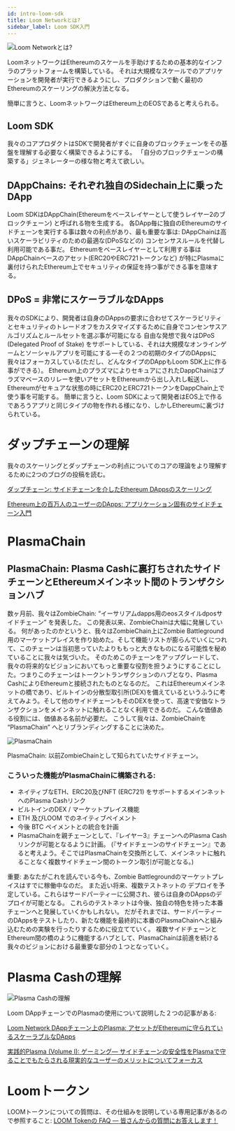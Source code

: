 ```yaml
---
id: intro-loom-sdk
title: Loom Networkとは?
sidebar_label: Loom SDK入門
---
```

![Loom Networkとは?](/developers/docs/img/what-is-loom.png)

LoomネットワークはEthereumのスケールを手助けするための基本的なインフラのプラットフォームを構築している。 それは大規模なスケールでのアプリケーションを開発者が実行できるようにし、プロダクションで動く最初のEthereumのスケーリングの解決方法となる。

簡単に言うと、LoomネットワークはEthereum上のEOSであると考えられる。

## Loom SDK

我々のコアプロダクトはSDKで開発者がすぐに自身のブロックチェーンをその基盤を理解する必要なく構築できるようにする。 「自分のブロックチェーンの構築する」ジェネレーターの様な物と考えて欲しい。

## DAppChains: それぞれ独自のSidechain上に乗ったDApp

Loom SDKはDAppChain(Ethereumをベースレイヤーとして使うレイヤー2のブロックチェーン) と呼ばれる物を生成する。 各DApp毎に独自のEthereumのサイドチェーンを実行する事は数々の利点があり、最も重要な事は: DAppChainは高いスケーラビリティのための最適な(DPoSなどの) コンセンサスルールを代替し利用可能である事だ。 Ethereumをベースレイヤーとして利用する事はDAppChainベースのアセット(ERC20やERC721トークンなど) が特にPlasmaに裏付けられたEthereum上でセキュリティの保証を持つ事ができる事を意味する。

## DPoS = 非常にスケーラブルなDApps

我々のSDKにより、開発者は自身のDAppsの要求に合わせてスケーラビリティとセキュリティのトレードオフをカスタマイズするために自身でコンセンサスアルゴリズムとルールセットを選ぶ事が可能になる 自由な発想で我々はDPoS (Delegated Proof of Stake) をサポートしている、それは大規模なオンラインゲームとソーシャルアプリを可能にする —その２つの初期のタイプのDAppsに我々はフォーカスしている(ただし、どんなタイプのDAppもLoom SDK上に作る事ができる）。 Ethereum上のプラズマによりセキュアにされたDappChainはプラズマベースのリレーを使いアセットをEthereumから出し入れし転送し、Ethereumがセキュアな状態の時にERC20とERC721トークンをDappChain上で使う事を可能する。 簡単に言うと、Loom SDKによって開発者はEOS上で作るであろうアプリと同じタイプの物を作れる様になり、しかしEthereumに裏づけられている。

# ダップチェーンの理解

我々のスケーリングとダップチェーンの利点についてのコアの理論をより理解するために2つのブログの投稿を読む。

[ダップチェーン: サイドチェーンを介したEthereum DAppsのスケーリング](https://medium.com/loom-network-japanese/dappチェーン-f40b5783fb6e)

[Ethereum上の百万人のユーザーのDApps: アプリケーション固有のサイドチェーン入門](https://medium.com/loom-network-japanese/イーサリアム上100万ユーザーdapps-分散型アプリケーション-bcd004ff03ed)

# PlasmaChain

## PlasmaChain: Plasma Cashに裏打ちされたサイドチェーンとEthereumメインネット間のトランザクションハブ

数ヶ月前、我々はZombieChain: “イーサリアムdapps用のeosスタイルdposサイドチェーン” を発表した。 この発表以来、ZombieChainは大幅に発展している。 何があったのかというと、我々はZombieChain上にZombie Battleground用のマーケットプレイスを作り始めた。そして機能リストが膨らんでいくにつれて、このチェーンは当初思っていたよりももっと大きなものになる可能性を秘めていることに我々は気づいた。 そのためこのチェーンをアップグレードして、我々の将来的なビジョンにおいてもっと重要な役割を担うようにすることにした。つまりこのチェーンはトークントランザクションのハブとなり、Plasma CashによりEthereumと接続されたものとなるのだ。 これはEthereumメインネットの橋であり、ビルトインの分散型取引所(DEX)を備えているというふうに考えてみよう。そして他のサイドチェーンもそのDEXを使って、高速で安価なトランザクションをメインネットに触れることなく利用できるのだ。 こんな価値ある役割には、価値ある名前が必要だ。 こうして我々は、ZombieChainを “PlasmaChain” へとリブランディングすることに決めた。

![PlasmaChain](/developers/docs/img/plasmachain_diagram.png)

PlasmaChain: 以前ZombieChainとして知られていたサイドチェーン。

### こういった機能がPlasmaChainに構築される:

* ネイティブなETH、ERC20及びNFT (ERC721) をサポートするメインネットへのPlasma Cashリンク
* ビルトインのDEX / マーケットプレイス機能
* ETH 及びLOOM でのネイティブペイメント
* 今後 BTC ペイメントとの統合を計画
* PlasmaChainを親チェーンとして、『レイヤー3』チェーンへのPlasma Cashリンクが可能となるように計画。 (『サイドチェーンのサイドチェーン』であると考えよう。そこではPlasmaChainを交換所として、メインネットに触れることなく複数サイドチェーン間のトークン取引が可能となる。) 

重要: あなたがこれを読んでいる今も、Zombie Battlegroundのマーケットプレイスはすでに稼働中なのだ。 また近い将来、複数テストネットの デプロイを予定している。これらはサードパーティーに公開され、彼らは自身のDAppsのデプロイが可能となる。 これらのテストネットは今後、独自の特色を持った本番チェーンへと発展していくかもしれない。 だがそれまでは、サードパーティーのDAppsをテストしたり、新たな機能を最終的に本番のPlasmaChainへと組み込むための実験を行ったりするために役立てていく。 複数サイドチェーンとEthereum間の橋のように機能するハブとして、PlasmaChainは前進を続ける我々のビジョンにおける最重要な部分の１つとなっていく。

# Plasma Cashの理解

![Plasma Cashの理解](/developers/docs/img/plasma.jpg)

Loom DAppチェーンでのPlasmaの使用について説明した２つの記事がある:

[Loom Network DAppチェーン上のPlasma: アセットがEthereumに守られているスケーラブルなDApps](https://medium.com/loom-network-japanese/loom-network-plasma-f21e58a57b6f)

[実践的Plasma (Volume I): ゲーミング— サイドチェーンの安全性をPlasmaで守ることでもたらされる現実的なユーザーのメリットについてフォーカス](https://medium.com/loom-network-japanese/実践的plasma-vol-1-ゲーミング-26d9dc7b5f95)

# Loomトークン

LOOMトークンについての質問は、その仕組みを説明している専用記事があるので参照すること: [LOOM Tokenの FAQ — 皆さんからの質問にお答えします！](https://medium.com/loom-network-japanese/loom-tokenの-faq-45b18afa1474)